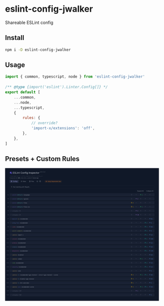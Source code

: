 # eslint-config-jwalker

Shareable ESLint config

## Install

```sh
npm i -D eslint-config-jwalker
```

## Usage

```javascript
import { common, typescript, node } from 'eslint-config-jwalker'

/** @type {import('eslint').Linter.Config[]} */
export default [
    ...common,
    ...node,
    ...typescript,
    {
        rules: {
            // override?
            'import-x/extensions': 'off',
        },
    },
]
```

## Presets + Custom Rules

![Screenshot](ESLint-Flat-Config-Viewer.png)
